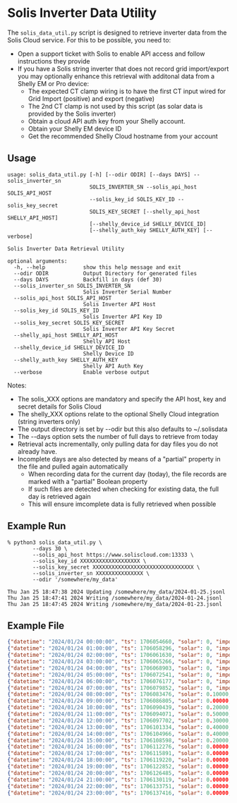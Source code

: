 # Solis Inverter Data Utility

The ```solis_data_util.py``` script is designed to retrieve inverter data from the Solis Cloud service. For this to be possible, you need to:
* Open a support ticket with Solis to enable API access and follow instructions they provide
* If you have a Solis string inverter that does not record grid import/export you may optionally enhance this retrieval with additonal data from a Shelly EM or Pro device:
   - The expected CT clamp wiring is to have the first CT input wired for Grid Import (positive) and export (negative)
   - The 2nd CT clamp is not used by this script (as solar data is provided by the Solis inverter)
   - Obtain a cloud API auth key from your Shelly account.
   - Obtain your Shelly EM device ID
   - Get the recommended Shelly Cloud hostname from your account

## Usage
```
usage: solis_data_util.py [-h] [--odir ODIR] [--days DAYS] --solis_inverter_sn
                          SOLIS_INVERTER_SN --solis_api_host SOLIS_API_HOST
                          --solis_key_id SOLIS_KEY_ID --solis_key_secret
                          SOLIS_KEY_SECRET [--shelly_api_host SHELLY_API_HOST]
                          [--shelly_device_id SHELLY_DEVICE_ID]
                          [--shelly_auth_key SHELLY_AUTH_KEY] [--verbose]

Solis Inverter Data Retrieval Utility

optional arguments:
  -h, --help            show this help message and exit
  --odir ODIR           Output Directory for generated files
  --days DAYS           Backfill in days (def 30)
  --solis_inverter_sn SOLIS_INVERTER_SN
                        Solis Inverter Serial Number
  --solis_api_host SOLIS_API_HOST
                        Solis Inverter API Host
  --solis_key_id SOLIS_KEY_ID
                        Solis Inverter API Key ID
  --solis_key_secret SOLIS_KEY_SECRET
                        Solis Inverter API Key Secret
  --shelly_api_host SHELLY_API_HOST
                        Shelly API Host
  --shelly_device_id SHELLY_DEVICE_ID
                        Shelly Device ID
  --shelly_auth_key SHELLY_AUTH_KEY
                        Shelly API Auth Key
  --verbose             Enable verbose output

```

Notes:
* The solis_XXX options are mandatory and specify the API host, key and secret details for Solis Cloud
* The shelly_XXX options relate to the optional Shelly Cloud integration (string inverters only)
* The output directory is set by --odir but this also defaults to ~/.solisdata
* The --days option sets the number of full days to retrieve from today
* Retrieval acts incrementally, only pulling data for day files you do not already have. 
* Incomplete days are also detected by means of a "partial" property in the file and pulled again automatically
  - When recording data for the current day (today), the file records are marked with a "partial" Boolean property
  - If such files are detected when checking for existing data, the full day is retrieved again
  - This will ensure imcomplete data is fully retrieved when possible


## Example Run
```
% python3 solis_data_util.py \
        --days 30 \
        --solis_api_host https://www.soliscloud.com:13333 \
        --solis_key_id XXXXXXXXXXXXXXXXXXX \
        --solis_key_secret XXXXXXXXXXXXXXXXXXXXXXXXXXXXXXXX \
        --solis_inverter_sn XXXXXXXXXXXXXXX \
        --odir '/somewhere/my_data'

Thu Jan 25 18:47:38 2024 Updating /somewhere/my_data/2024-01-25.jsonl
Thu Jan 25 18:47:41 2024 Writing /somewhere/my_data/2024-01-24.jsonl
Thu Jan 25 18:47:45 2024 Writing /somewhere/my_data/2024-01-23.jsonl
```

## Example File
```json
{"datetime": "2024/01/24 00:00:00", "ts": 1706054660, "solar": 0, "import": 0.10000, "export": 0, "consumed": 0.20000, "solar_consumed": 0, "hour": 0, "day": "2024-01-24", "month": "2024-01", "year": "2024", "weekday": "3 Wed", "week": "2024-04", "battery_charge": 0, "battery_discharge": 0}
{"datetime": "2024/01/24 01:00:00", "ts": 1706058296, "solar": 0, "import": 0.10000, "export": 0, "consumed": 0.10000, "solar_consumed": 0, "hour": 1, "day": "2024-01-24", "month": "2024-01", "year": "2024", "weekday": "3 Wed", "week": "2024-04", "battery_charge": 0, "battery_discharge": 0.10000}
{"datetime": "2024/01/24 02:00:00", "ts": 1706061630, "solar": 0, "import": 0.10000, "export": 0, "consumed": 0.20000, "solar_consumed": 0, "hour": 2, "day": "2024-01-24", "month": "2024-01", "year": "2024", "weekday": "3 Wed", "week": "2024-04", "battery_charge": 0, "battery_discharge": 0.00000}
{"datetime": "2024/01/24 03:00:00", "ts": 1706065266, "solar": 0, "import": 0.10000, "export": 0, "consumed": 0.10000, "solar_consumed": 0, "hour": 3, "day": "2024-01-24", "month": "2024-01", "year": "2024", "weekday": "3 Wed", "week": "2024-04", "battery_charge": 0, "battery_discharge": 0.00000}
{"datetime": "2024/01/24 04:00:00", "ts": 1706068903, "solar": 0, "import": 0.20000, "export": 0, "consumed": 0.10000, "solar_consumed": 0, "hour": 4, "day": "2024-01-24", "month": "2024-01", "year": "2024", "weekday": "3 Wed", "week": "2024-04", "battery_charge": 0, "battery_discharge": 0.00000}
{"datetime": "2024/01/24 05:00:00", "ts": 1706072541, "solar": 0, "import": 0.10000, "export": 0, "consumed": 0.10000, "solar_consumed": 0, "hour": 5, "day": "2024-01-24", "month": "2024-01", "year": "2024", "weekday": "3 Wed", "week": "2024-04", "battery_charge": 0, "battery_discharge": 0.00000}
{"datetime": "2024/01/24 06:00:00", "ts": 1706076177, "solar": 0, "import": 0.30000, "export": 0, "consumed": 0.40000, "solar_consumed": 0, "hour": 6, "day": "2024-01-24", "month": "2024-01", "year": "2024", "weekday": "3 Wed", "week": "2024-04", "battery_charge": 0, "battery_discharge": 0.00000}
{"datetime": "2024/01/24 07:00:00", "ts": 1706079852, "solar": 0, "import": 0.40000, "export": 0, "consumed": 0.40000, "solar_consumed": 0, "hour": 7, "day": "2024-01-24", "month": "2024-01", "year": "2024", "weekday": "3 Wed", "week": "2024-04", "battery_charge": 0, "battery_discharge": 0.00000}
{"datetime": "2024/01/24 08:00:00", "ts": 1706083476, "solar": 0.10000, "import": 0.80000, "export": 0, "consumed": 0.90000, "solar_consumed": 0.10000, "hour": 8, "day": "2024-01-24", "month": "2024-01", "year": "2024", "weekday": "3 Wed", "week": "2024-04", "battery_charge": 0, "battery_discharge": 0.00000}
{"datetime": "2024/01/24 09:00:00", "ts": 1706086805, "solar": 0.00000, "import": 0.20000, "export": 0, "consumed": 0.20000, "solar_consumed": 0.00000, "hour": 9, "day": "2024-01-24", "month": "2024-01", "year": "2024", "weekday": "3 Wed", "week": "2024-04", "battery_charge": 0, "battery_discharge": 0.10000}
{"datetime": "2024/01/24 10:00:00", "ts": 1706090439, "solar": 0.20000, "import": 0.10000, "export": 0, "consumed": 0.20000, "solar_consumed": 0.20000, "hour": 10, "day": "2024-01-24", "month": "2024-01", "year": "2024", "weekday": "3 Wed", "week": "2024-04", "battery_charge": 0.10000, "battery_discharge": 0.00000}
{"datetime": "2024/01/24 11:00:00", "ts": 1706094071, "solar": 0.50000, "import": 0.00000, "export": 0, "consumed": 0.20000, "solar_consumed": 0.50000, "hour": 11, "day": "2024-01-24", "month": "2024-01", "year": "2024", "weekday": "3 Wed", "week": "2024-04", "battery_charge": 0.20000, "battery_discharge": 0.00000}
{"datetime": "2024/01/24 12:00:00", "ts": 1706097702, "solar": 0.30000, "import": 0.00000, "export": 0, "consumed": 0.20000, "solar_consumed": 0.30000, "hour": 12, "day": "2024-01-24", "month": "2024-01", "year": "2024", "weekday": "3 Wed", "week": "2024-04", "battery_charge": 0.20000, "battery_discharge": 0.00000}
{"datetime": "2024/01/24 13:00:00", "ts": 1706101334, "solar": 0.40000, "import": 0.00000, "export": 0, "consumed": 0.40000, "solar_consumed": 0.40000, "hour": 13, "day": "2024-01-24", "month": "2024-01", "year": "2024", "weekday": "3 Wed", "week": "2024-04", "battery_charge": 0.20000, "battery_discharge": 0.10000}
{"datetime": "2024/01/24 14:00:00", "ts": 1706104966, "solar": 0.40000, "import": 0.00000, "export": 0, "consumed": 0.30000, "solar_consumed": 0.40000, "hour": 14, "day": "2024-01-24", "month": "2024-01", "year": "2024", "weekday": "3 Wed", "week": "2024-04", "battery_charge": 0.20000, "battery_discharge": 0.00000}
{"datetime": "2024/01/24 15:00:00", "ts": 1706108598, "solar": 0.20000, "import": 0.00000, "export": 0, "consumed": 0.10000, "solar_consumed": 0.20000, "hour": 15, "day": "2024-01-24", "month": "2024-01", "year": "2024", "weekday": "3 Wed", "week": "2024-04", "battery_charge": 0.00000, "battery_discharge": 0.10000}
{"datetime": "2024/01/24 16:00:00", "ts": 1706112276, "solar": 0.00000, "import": 0.00000, "export": 0, "consumed": 0.20000, "solar_consumed": 0.00000, "hour": 16, "day": "2024-01-24", "month": "2024-01", "year": "2024", "weekday": "3 Wed", "week": "2024-04", "battery_charge": 0.00000, "battery_discharge": 0.10000}
{"datetime": "2024/01/24 17:00:00", "ts": 1706115891, "solar": 0.00000, "import": 0.00000, "export": 0, "consumed": 0.20000, "solar_consumed": 0.00000, "hour": 17, "day": "2024-01-24", "month": "2024-01", "year": "2024", "weekday": "3 Wed", "week": "2024-04", "battery_charge": 0.00000, "battery_discharge": 0.30000}
{"datetime": "2024/01/24 18:00:00", "ts": 1706119220, "solar": 0.00000, "import": 1.40000, "export": 0, "consumed": 1.60000, "solar_consumed": 0.00000, "hour": 18, "day": "2024-01-24", "month": "2024-01", "year": "2024", "weekday": "3 Wed", "week": "2024-04", "battery_charge": 0.00000, "battery_discharge": 0.10000}
{"datetime": "2024/01/24 19:00:00", "ts": 1706122852, "solar": 0.00000, "import": 0.30000, "export": 0, "consumed": 0.20000, "solar_consumed": 0.00000, "hour": 19, "day": "2024-01-24", "month": "2024-01", "year": "2024", "weekday": "3 Wed", "week": "2024-04", "battery_charge": 0.00000, "battery_discharge": 0.00000}
{"datetime": "2024/01/24 20:00:00", "ts": 1706126485, "solar": 0.00000, "import": 0.40000, "export": 0, "consumed": 0.50000, "solar_consumed": 0.00000, "hour": 20, "day": "2024-01-24", "month": "2024-01", "year": "2024", "weekday": "3 Wed", "week": "2024-04", "battery_charge": 0.00000, "battery_discharge": 0.10000}
{"datetime": "2024/01/24 21:00:00", "ts": 1706130119, "solar": 0.00000, "import": 1.10000, "export": 0, "consumed": 1.10000, "solar_consumed": 0.00000, "hour": 21, "day": "2024-01-24", "month": "2024-01", "year": "2024", "weekday": "3 Wed", "week": "2024-04", "battery_charge": 0.00000, "battery_discharge": 0.00000}
{"datetime": "2024/01/24 22:00:00", "ts": 1706133751, "solar": 0.00000, "import": 0.50000, "export": 0, "consumed": 0.40000, "solar_consumed": 0.00000, "hour": 22, "day": "2024-01-24", "month": "2024-01", "year": "2024", "weekday": "3 Wed", "week": "2024-04", "battery_charge": 0.00000, "battery_discharge": 0.00000}
{"datetime": "2024/01/24 23:00:00", "ts": 1706137416, "solar": 0.00000, "import": 0.00000, "export": 0, "consumed": 0.10000, "solar_consumed": 0.00000, "hour": 23, "day": "2024-01-24", "month": "2024-01", "year": "2024", "weekday": "3 Wed", "week": "2024-04", "battery_charge": 0.00000, "battery_discharge": 0.00000}
```
